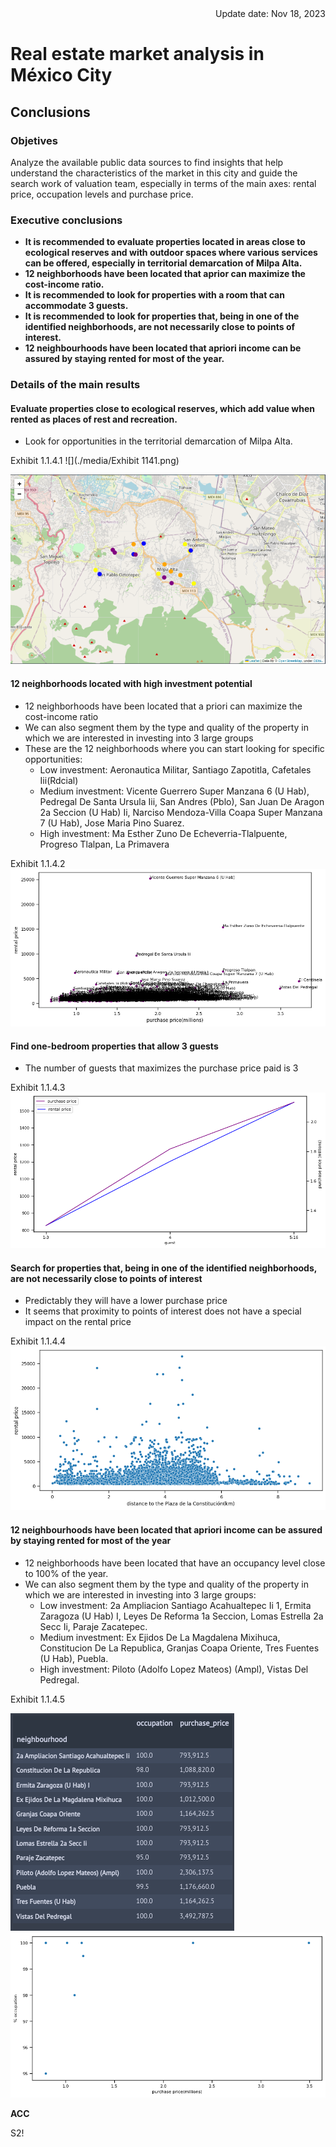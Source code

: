 <div style="text-align: right"> Update date: Nov 18, 2023 </div>


# **Real estate market analysis in México City**

## **Conclusions**

### **Objetives**

Analyze the available public data sources to find insights that help understand the characteristics of the market in this city and guide the search work of valuation team, especially in terms of the main axes: rental price, occupation levels and purchase price.

### **Executive conclusions**


* **It is recommended to evaluate properties located in areas close to ecological reserves and with outdoor spaces where various services can be offered, especially in territorial demarcation of Milpa Alta.**
* **12 neighborhoods have been located that aprior can maximize the cost-income ratio.**
* **It is recommended to look for properties with a room that can accommodate 3 guests.**
* **It is recommended to look for properties that, being in one of the identified neighborhoods, are not necessarily close to points of interest.**
* **12 neighbourhoods have been located that apriori income can be assured by staying rented for most of the year.**


### **Details of the main results**

#### **Evaluate properties close to ecological reserves, which add value when rented as places of rest and recreation.**

* Look for opportunities in the territorial demarcation of Milpa Alta.

Exhibit 1.1.4.1
![](./media/Exhibit 1141.png)

![](./media/Exhibit1141_map.png)

#### **12 neighborhoods located with high investment potential**<br>

* 12 neighborhoods have been located that a priori can maximize the cost-income ratio
* We can also segment them by the type and quality of the property in which we are interested in investing into 3 large groups
* These are the 12 neighborhoods where you can start looking for specific opportunities:
  * Low investment: Aeronautica Militar, Santiago Zapotitla, Cafetales Iii(Rdcial)
  * Medium investment: Vicente Guerrero Super Manzana 6 (U Hab), Pedregal De Santa Ursula Iii, San Andres (Pblo), San Juan De Aragon 2a Seccion (U Hab) Ii, Narciso Mendoza-Villa Coapa Super Manzana 7 (U Hab), Jose Maria Pino Suarez.
  * High investment: Ma Esther Zuno De Echeverria-Tlalpuente, Progreso Tlalpan, La Primavera

Exhibit 1.1.4.2
![](./media/Exhibit1142.png)

#### **Find one-bedroom properties that allow 3 guests**
* The number of guests that maximizes the purchase price paid is 3

Exhibit 1.1.4.3
![](./media/Exhibit1143.png)

#### **Search for properties that, being in one of the identified neighborhoods, are not necessarily close to points of interest**

* Predictably they will have a lower purchase price
* It seems that proximity to points of interest does not have a special impact on the rental price

Exhibit 1.1.4.4
![](./media/Exhibit1144.png)

#### **12 neighbourhoods have been located that apriori income can be assured by staying rented for most of the year**

* 12 neighborhoods have been located that have an occupancy level close to 100% of the year.
* We can also segment them by the type and quality of the property in which we are interested in investing into 3 large groups:
  * Low investment: 2a Ampliacion Santiago Acahualtepec Ii 1, Ermita Zaragoza (U Hab) I, Leyes De Reforma 1a Seccion, Lomas Estrella 2a Secc Ii, Paraje Zacatepec.
  * Medium investment: Ex Ejidos De La Magdalena Mixihuca, Constitucion De La Republica, Granjas Coapa Oriente, Tres Fuentes (U Hab), Puebla.
  * High investment: Piloto (Adolfo Lopez Mateos) (Ampl), Vistas Del Pedregal.

Exhibit 1.1.4.5

![](./media/Exhibit1145_table.png)
![](./media/Exhibit1145.png)

**ACC**

S2!
